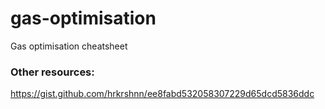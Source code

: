 # gas-optimisation
Gas optimisation cheatsheet

### Other resources:
https://gist.github.com/hrkrshnn/ee8fabd532058307229d65dcd5836ddc
